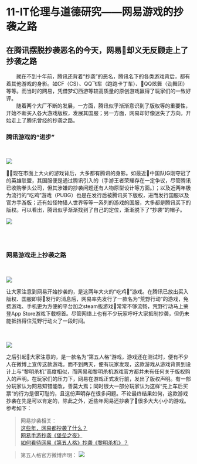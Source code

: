 # 11-IT伦理与道德研究——网易游戏的抄袭之路
## 在腾讯摆脱抄袭恶名的今天，网易却义无反顾走上了抄袭之路

&nbsp;&nbsp;&nbsp;&nbsp;&nbsp;&nbsp;&nbsp;就在不到十年前，腾讯还背着“抄袭”的恶名，腾讯名下的各类游戏背后，都有着其他游戏的身影。如CF（CS）、QQ飞车（跑跑卡丁车）、QQ炫舞（劲舞团）等等。而当时的网易，凭借梦幻西游等较高质量的原创游戏赢得了玩家们的一致好评。<br>
&nbsp;&nbsp;&nbsp;&nbsp;&nbsp;&nbsp;&nbsp;随着两个大厂不断的发展，一方面，腾讯似乎渐渐意识到了版权等的重要性，开始不断买入各大游戏版权，发展其国服；另一方面，网易却好像迷失了方向，开始走上了腾讯曾经的抄袭之路。

### 腾讯游戏的“进步”

<br>

![](https://ss1.bdstatic.com/70cFvXSh_Q1YnxGkpoWK1HF6hhy/it/u=3638024771,2624323284&fm=27&gp=0.jpg)

现在市面上大火的游戏背后，大多都有腾讯的身影。如最近中国队IG刚夺冠了的英雄联盟，其国服便是通过腾讯引入的（手游王者荣耀存在一定争议，尽管腾讯已收购拳头公司，但其涉嫌的抄袭问题还有人物原型设计等方面。）；以及近两年极为流行的“吃鸡”游戏（PUBG）也是在发行后被腾讯买下版权，进而发行国服以及官方手游版；还有如怪物猎人世界等等一系列的游戏的国服，大多都是腾讯买下的版权。可以看出，腾讯似乎渐渐找到了自己的定位，渐渐脱下了“抄袭”的帽子。

![](https://timgsa.baidu.com/timg?image&quality=80&size=b9999_10000&sec=1542895343868&di=544b8e384b5b819c1d1ef13dbf88039a&imgtype=0&src=http%3A%2F%2Fi3.img.969g.com%2Fpub%2Fimgx2018%2F10%2F28%2F503_093536_771f6.jpg)


<br><br>

### 网易游戏走上抄袭之路

<br>

![](https://ss0.bdstatic.com/70cFuHSh_Q1YnxGkpoWK1HF6hhy/it/u=2243219050,2969455342&fm=26&gp=0.jpg)


让大家注意到网易开始抄袭的，是这两年大火的“吃鸡”游戏。在腾讯已放出买入版权、国服即将发行的消息后，网易率先发行了一款名为“荒野行动”的游戏，免费游戏、手机更为方便的平台加之steam版游戏常常不够流畅，荒野行动马上荣登App Store游戏下载榜首。尽管网络上也有不少玩家呼吁大家抵制抄袭，但仍未能抵挡得住荒野行动火了一段时间。
<br><br><br>

![](https://gss3.bdstatic.com/-Po3dSag_xI4khGkpoWK1HF6hhy/baike/c0%3Dbaike80%2C5%2C5%2C80%2C26/sign=ca4ecf92dd2a6059461de948495d5ffe/94cad1c8a786c917e47f7162c33d70cf3bc75768.jpg)

之后引起大家注意的，是一款名为“第五人格”游戏，游戏还在测试时，便有不少人在微博上宣传这款游戏。而不到两天，便有玩家发现，这款游戏从游戏背景到设计上与“黎明杀机”高度相似，而网易和黎明杀机游戏官方都并未有任何关于版权购入的声明。在玩家们的压力下，网易在游戏正式发行前，发出了版权声明。有一部分玩家认为网易知错能改，善莫大焉；同时很大一部分玩家认为这样“先上车后买票“的行为是很可耻的，且这份声明存在很多问题。不论最终结果如何，这款游戏抄袭在先是可以肯定的，除此之外，近些年网易还抄袭了很多大大小小的游戏。参考如下：

>网易抄袭相关：<br>
[这些年，网易都抄袭了什么？](https://zhuanlan.zhihu.com/p/35350672)<br>
[网易手游抄袭《堡垒之夜》](https://zhuanlan.zhihu.com/p/34509390)<br>
[如何看待网易《第五人格》抄袭《黎明杀机》？](https://www.zhihu.com/question/66720543)


>第五人格官方微博声明：
> ![](https://pic3.zhimg.com/80/v2-1253bec79fbef9360854e3fd85354772_hd.jpg)



